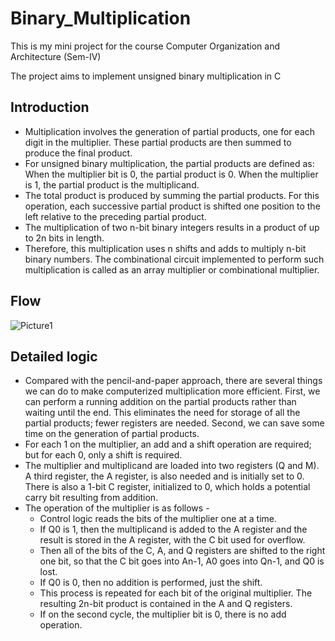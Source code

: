 # Binary_Multiplication
This is my mini project for the course Computer Organization and Architecture (Sem-IV)

The project aims to implement unsigned binary multiplication in C

## Introduction
* Multiplication involves the generation of partial products, one for each digit in the multiplier. These partial products are then summed to produce the final product.
* For unsigned binary multiplication, the partial products are defined as: When the multiplier bit is 0, the partial product is 0. When the multiplier is 1, the partial product is the multiplicand.
* The total product is produced by summing the partial products. For this operation, each successive partial product is shifted one position to the left relative to the preceding partial product.
* The multiplication of two n-bit binary integers results in a product of up to 2n bits in length.
* Therefore, this multiplication uses n shifts and adds to multiply n-bit binary numbers. The combinational circuit implemented to perform such multiplication is called as an array multiplier or combinational multiplier.

## Flow
![Picture1](https://user-images.githubusercontent.com/48092867/122667372-322aca80-d1d0-11eb-9237-55387d4b04d4.png)

## Detailed logic
* Compared with the pencil-and-paper approach, there are several things we can do to make computerized multiplication more efficient. First, we can perform a running addition on the partial products rather than waiting until the end. This eliminates the need for storage of all the partial products; fewer registers are needed. Second, we can save some time on the generation of partial products. 
* For each 1 on the multiplier, an add and a shift operation are required; but for each 0, only a shift is required. 
* The multiplier and multiplicand are loaded into two registers (Q and M). A third register, the A register, is also needed and is initially set to 0. There is also a 1-bit C register, initialized to 0, which holds a potential carry bit resulting from addition. 
* The operation of the multiplier is as follows - 
  * Control logic reads the bits of the multiplier one at a time. 
  * If Q0 is 1, then the multiplicand is added to the A register and the result is stored in the A register, with the C bit used for overflow. 
  * Then all of the bits of the C, A, and Q registers are shifted to the right one bit, so that the C bit goes into An-1, A0 goes into Qn-1, and Q0 is lost.
  *  If Q0 is 0, then no addition is performed, just the shift. 
  *  This process is repeated for each bit of the original multiplier. The resulting 2n-bit product is contained in the A and Q registers. 
  *  If on the second cycle, the multiplier bit is 0, there is no add operation.
